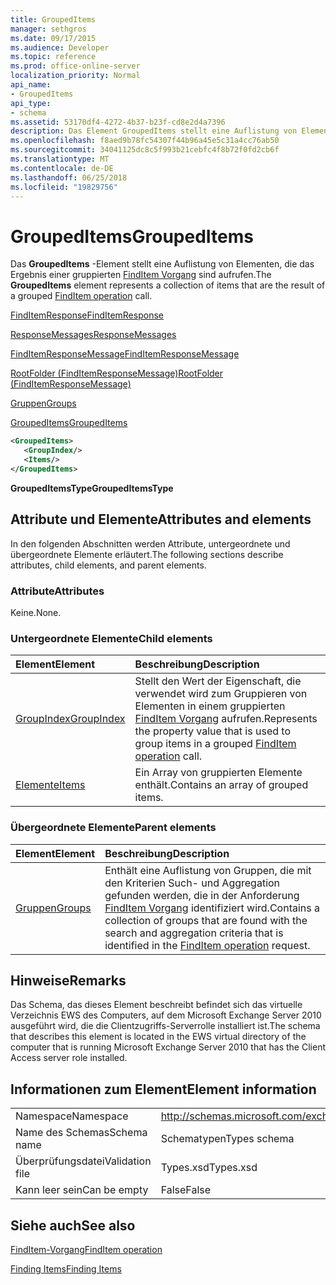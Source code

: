 ```yaml
---
title: GroupedItems
manager: sethgros
ms.date: 09/17/2015
ms.audience: Developer
ms.topic: reference
ms.prod: office-online-server
localization_priority: Normal
api_name:
- GroupedItems
api_type:
- schema
ms.assetid: 53170df4-4272-4b37-b23f-cd8e2d4a7396
description: Das Element GroupedItems stellt eine Auflistung von Elementen, die das Ergebnis eines gruppierten FindItem Vorgang Anrufs sind.
ms.openlocfilehash: f8aed9b78fc54307f44b96a45e5c31a4cc76ab50
ms.sourcegitcommit: 34041125dc8c5f993b21cebfc4f8b72f0fd2cb6f
ms.translationtype: MT
ms.contentlocale: de-DE
ms.lasthandoff: 06/25/2018
ms.locfileid: "19829756"
---
```

# <a name="groupeditems"></a><span data-ttu-id="cf852-103">GroupedItems</span><span class="sxs-lookup"><span data-stu-id="cf852-103">GroupedItems</span></span>

<span data-ttu-id="cf852-104">Das **GroupedItems** -Element stellt eine Auflistung von Elementen, die das Ergebnis einer gruppierten [FindItem Vorgang](finditem-operation.md) sind aufrufen.</span><span class="sxs-lookup"><span data-stu-id="cf852-104">The **GroupedItems** element represents a collection of items that are the result of a grouped [FindItem operation](finditem-operation.md) call.</span></span> 
  
[<span data-ttu-id="cf852-105">FindItemResponse</span><span class="sxs-lookup"><span data-stu-id="cf852-105">FindItemResponse</span></span>](finditemresponse.md)
  
[<span data-ttu-id="cf852-106">ResponseMessages</span><span class="sxs-lookup"><span data-stu-id="cf852-106">ResponseMessages</span></span>](responsemessages.md)
  
[<span data-ttu-id="cf852-107">FindItemResponseMessage</span><span class="sxs-lookup"><span data-stu-id="cf852-107">FindItemResponseMessage</span></span>](finditemresponsemessage.md)
  
[<span data-ttu-id="cf852-108">RootFolder (FindItemResponseMessage)</span><span class="sxs-lookup"><span data-stu-id="cf852-108">RootFolder (FindItemResponseMessage)</span></span>](rootfolder-finditemresponsemessage.md)
  
[<span data-ttu-id="cf852-109">Gruppen</span><span class="sxs-lookup"><span data-stu-id="cf852-109">Groups</span></span>](groups.md)
  
[<span data-ttu-id="cf852-110">GroupedItems</span><span class="sxs-lookup"><span data-stu-id="cf852-110">GroupedItems</span></span>](groupeditems.md)
  
```xml
<GroupedItems>
   <GroupIndex/>
   <Items/>
</GroupedItems>
```

 <span data-ttu-id="cf852-111">**GroupedItemsType**</span><span class="sxs-lookup"><span data-stu-id="cf852-111">**GroupedItemsType**</span></span>
## <a name="attributes-and-elements"></a><span data-ttu-id="cf852-112">Attribute und Elemente</span><span class="sxs-lookup"><span data-stu-id="cf852-112">Attributes and elements</span></span>

<span data-ttu-id="cf852-113">In den folgenden Abschnitten werden Attribute, untergeordnete und übergeordnete Elemente erläutert.</span><span class="sxs-lookup"><span data-stu-id="cf852-113">The following sections describe attributes, child elements, and parent elements.</span></span>
  
### <a name="attributes"></a><span data-ttu-id="cf852-114">Attribute</span><span class="sxs-lookup"><span data-stu-id="cf852-114">Attributes</span></span>

<span data-ttu-id="cf852-115">Keine.</span><span class="sxs-lookup"><span data-stu-id="cf852-115">None.</span></span>
  
### <a name="child-elements"></a><span data-ttu-id="cf852-116">Untergeordnete Elemente</span><span class="sxs-lookup"><span data-stu-id="cf852-116">Child elements</span></span>

|<span data-ttu-id="cf852-117">**Element**</span><span class="sxs-lookup"><span data-stu-id="cf852-117">**Element**</span></span>|<span data-ttu-id="cf852-118">**Beschreibung**</span><span class="sxs-lookup"><span data-stu-id="cf852-118">**Description**</span></span>|
|:-----|:-----|
|[<span data-ttu-id="cf852-119">GroupIndex</span><span class="sxs-lookup"><span data-stu-id="cf852-119">GroupIndex</span></span>](groupindex.md) <br/> |<span data-ttu-id="cf852-120">Stellt den Wert der Eigenschaft, die verwendet wird zum Gruppieren von Elementen in einem gruppierten [FindItem Vorgang](finditem-operation.md) aufrufen.</span><span class="sxs-lookup"><span data-stu-id="cf852-120">Represents the property value that is used to group items in a grouped [FindItem operation](finditem-operation.md) call.</span></span>  <br/> |
|[<span data-ttu-id="cf852-121">Elemente</span><span class="sxs-lookup"><span data-stu-id="cf852-121">Items</span></span>](items.md) <br/> |<span data-ttu-id="cf852-122">Ein Array von gruppierten Elemente enthält.</span><span class="sxs-lookup"><span data-stu-id="cf852-122">Contains an array of grouped items.</span></span>  <br/> |
   
### <a name="parent-elements"></a><span data-ttu-id="cf852-123">Übergeordnete Elemente</span><span class="sxs-lookup"><span data-stu-id="cf852-123">Parent elements</span></span>

|<span data-ttu-id="cf852-124">**Element**</span><span class="sxs-lookup"><span data-stu-id="cf852-124">**Element**</span></span>|<span data-ttu-id="cf852-125">**Beschreibung**</span><span class="sxs-lookup"><span data-stu-id="cf852-125">**Description**</span></span>|
|:-----|:-----|
|[<span data-ttu-id="cf852-126">Gruppen</span><span class="sxs-lookup"><span data-stu-id="cf852-126">Groups</span></span>](groups.md) <br/> |<span data-ttu-id="cf852-127">Enthält eine Auflistung von Gruppen, die mit den Kriterien Such- und Aggregation gefunden werden, die in der Anforderung [FindItem Vorgang](finditem-operation.md) identifiziert wird.</span><span class="sxs-lookup"><span data-stu-id="cf852-127">Contains a collection of groups that are found with the search and aggregation criteria that is identified in the [FindItem operation](finditem-operation.md) request.</span></span>  <br/> |
   
## <a name="remarks"></a><span data-ttu-id="cf852-128">Hinweise</span><span class="sxs-lookup"><span data-stu-id="cf852-128">Remarks</span></span>

<span data-ttu-id="cf852-129">Das Schema, das dieses Element beschreibt befindet sich das virtuelle Verzeichnis EWS des Computers, auf dem Microsoft Exchange Server 2010 ausgeführt wird, die die Clientzugriffs-Serverrolle installiert ist.</span><span class="sxs-lookup"><span data-stu-id="cf852-129">The schema that describes this element is located in the EWS virtual directory of the computer that is running Microsoft Exchange Server 2010 that has the Client Access server role installed.</span></span>
  
## <a name="element-information"></a><span data-ttu-id="cf852-130">Informationen zum Element</span><span class="sxs-lookup"><span data-stu-id="cf852-130">Element information</span></span>

|||
|:-----|:-----|
|<span data-ttu-id="cf852-131">Namespace</span><span class="sxs-lookup"><span data-stu-id="cf852-131">Namespace</span></span>  <br/> |http://schemas.microsoft.com/exchange/services/2006/types  <br/> |
|<span data-ttu-id="cf852-132">Name des Schemas</span><span class="sxs-lookup"><span data-stu-id="cf852-132">Schema name</span></span>  <br/> |<span data-ttu-id="cf852-133">Schematypen</span><span class="sxs-lookup"><span data-stu-id="cf852-133">Types schema</span></span>  <br/> |
|<span data-ttu-id="cf852-134">Überprüfungsdatei</span><span class="sxs-lookup"><span data-stu-id="cf852-134">Validation file</span></span>  <br/> |<span data-ttu-id="cf852-135">Types.xsd</span><span class="sxs-lookup"><span data-stu-id="cf852-135">Types.xsd</span></span>  <br/> |
|<span data-ttu-id="cf852-136">Kann leer sein</span><span class="sxs-lookup"><span data-stu-id="cf852-136">Can be empty</span></span>  <br/> |<span data-ttu-id="cf852-137">False</span><span class="sxs-lookup"><span data-stu-id="cf852-137">False</span></span>  <br/> |
   
## <a name="see-also"></a><span data-ttu-id="cf852-138">Siehe auch</span><span class="sxs-lookup"><span data-stu-id="cf852-138">See also</span></span>



[<span data-ttu-id="cf852-139">FindItem-Vorgang</span><span class="sxs-lookup"><span data-stu-id="cf852-139">FindItem operation</span></span>](finditem-operation.md)


[<span data-ttu-id="cf852-140">Finding Items</span><span class="sxs-lookup"><span data-stu-id="cf852-140">Finding Items</span></span>](http://msdn.microsoft.com/library/63af1f9c-464b-4fca-9ae3-3d60f24ca93c%28Office.15%29.aspx)

